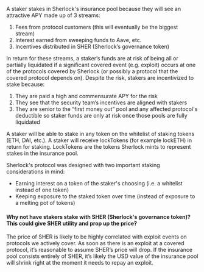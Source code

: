 A staker stakes in Sherlock's insurance pool because they will see an attractive APY made up of 3 streams:

1. Fees from protocol customers (this will eventually be the biggest stream)
2. Interest earned from sweeping funds to Aave, etc.
3. Incentives distributed in SHER (Sherlock’s governance token)

In return for these streams, a staker’s funds are at risk of being all or partially liquidated if a significant covered event (e.g. exploit) occurs at one of the protocols covered by Sherlock (or possibly a protocol that the covered protocol depends on). Despite the risk, stakers are incentivized to stake because:

1. They are paid a high and commensurate APY for the risk
2. They see that the security team’s incentives are aligned with stakers
3. They are senior to the “first money out” pool and any affected protocol's deductible so staker funds are only at risk once those pools are fully liquidated

A staker will be able to stake in any token on the whitelist of staking tokens (ETH, DAI, etc.). A staker will receive lockTokens (for example lockETH) in return for staking. LockTokens are the tokens Sherlock mints to represent stakes in the insurance pool.

Sherlock's protocol was designed with two important staking considerations in mind:

- Earning interest on a token of the staker's choosing (i.e. a whitelist instead of one token)
- Keeping exposure to the staked token over time (instead of exposure to a melting pot of tokens)

#### Why not have stakers stake with SHER (Sherlock's governance token)? This could give SHER utility and prop up the price?

The price of SHER is likely to be highly correlated with exploit events on protocols we actively cover. As soon as there is an exploit at a covered protocol, it’s reasonable to assume SHER’s price will drop. If the insurance pool consists entirely of SHER, it’s likely the USD value of the insurance pool will shrink right at the moment it needs to repay an exploit.

